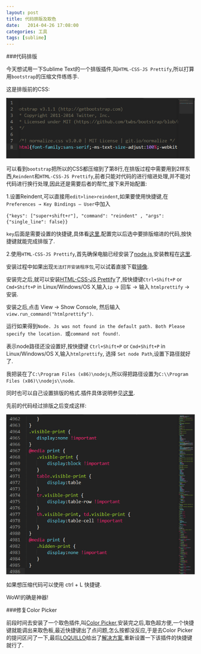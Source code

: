 ```yaml
---
layout: post
title: 代码排版及取色
date:   2014-04-26 17:08:00
categories: 工具
tags: [sublime]
---
```



###代码排版

今天想试用一下Sublime Text的一个排版插件,叫`HTML-CSS-JS Prettify`,所以打算用`bootstrap`的压缩文件练练手.

这是排版前的CSS:

<img src="\public\upload\images\html-prettify.jpg" alt="排版前" class="shadow-img" title="排版前">

可以看到`bootstrap`把所以的CSS都压缩到了第8行,在排版过程中需要用到2样东西,`Reindent`和`HTML-CSS-JS Prettify`,前者只能对代码的进行缩进处理,并不能对代码进行换行处理,因此还是需要后者的帮忙,接下来开始配置:

1.设置Reindent,可以直接用`edit>line>reindent`,如果要使用快捷键,在`Preferences → Key Bindings – User`中加入

	{"keys": ["super+shift+r"], "command": "reindent" , "args": {"single_line": false}}

`key`后面是需要设置的快捷键,具体看[这里](https://joshbetz.com/2012/09/reindent-text-in-sublime),配置完以后选中要排版缩进的代码,按快捷键就能完成排版了.

2.使用`HTML-CSS-JS Prettify`,首先确保电脑已经安装了[node.js](http://nodejs.org/),安装教程在[这里](http://blueashes.com/2011/web-development/install-nodejs-on-windows/).

安装过程中如果出现`无法打开安装程序包`,可以试着直接下载[镜像](http://dist.u.qiniudn.com/v0.10.26/node-v0.10.26-x86.msi).

安装完之后,就可以安装[HTML-CSS-JS Prettify](https://sublime.wbond.net/packages/HTML-CSS-JS%20Prettify)了,按快捷键`Ctrl+Shift+P` or `Cmd+Shift+P` in Linux/Windows/OS X,输入`ip` → 回车 → 输入 `htmlprettify` → 安装.

安装之后,点击 View → Show Console, 然后输入 `view.run_command("htmlprettify")`.

运行如果得到`Node. Js was not found in the default path. Both Please specify the location. `或`command not found!`.

表示node路径还没设置好,按快捷键 `Ctrl+Shift+P` or `Cmd+Shift+P` in Linux/Windows/OS X,输入`htmlprettify`, 选择 `Set node Path`,设置下路径就好了.

我把装在了`C:\Program Files (x86)\nodejs`,所以得把路径设置为`C:\\Program Files (x86)\\nodejs\\node`.

同时也可以自己设置排版的格式.插件具体说明参见[这里](https://github.com/victorporof/Sublime-HTMLPrettify).

先前的代码经过排版之后变成这样:

<img src="\public\upload\images\html-prettify2.jpg" alt="排版后" class="shadow-img" title="排版后">

如果想压缩代码可以使用 ctrl + L 快捷键.

WoW!的确是神器!

###修复Color Picker

前段时间去安装了一个取色插件,叫[Color Picker](https://github.com/weslly/ColorPicker/),安装完之后,取色超方便,一个快捷键就能调出来取色板,最近快捷键出了点问题,怎么按都没反应,于是去Color Picker的提问区问了一下,最后[LOQUILLO](https://github.com/LOQUILLO)给出了[解决方案](https://github.com/weslly/ColorPicker/issues/43#issuecomment-41391919),重新设置一下该插件的快捷键就行了.


